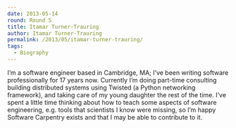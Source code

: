 ```yaml
---
date: 2013-05-14
round: Round 5
title: Itamar Turner-Trauring
author: Itamar Turner-Trauring
permalink: /2013/05/itamar-turner-trauring/
tags:
  - Biography
---
```

I&#8217;m a software engineer based in Cambridge, MA; I&#8217;ve been writing software professionally for 17 years now. Currently I&#8217;m doing part-time consulting building distributed systems using Twisted (a Python networking framework), and taking care of my young daughter the rest of the time. I&#8217;ve spent a little time thinking about how to teach some aspects of software engineering, e.g. tools that scientists I know were missing, so I&#8217;m happy Software Carpentry exists and that I may be able to contribute to it.

